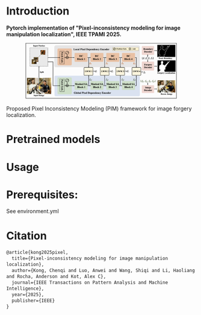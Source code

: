 # Introduction
**Pytorch implementation of "Pixel-inconsistency modeling for image manipulation localization", IEEE TPAMI 2025.**
<p align="center">
 <img width="80%" src="./Fig/pim_framework.png" />
</p>
Proposed Pixel Inconsistency Modeling (PIM) framework for image forgery localization. 

# Pretrained models

# Usage

# Prerequisites:
See environment.yml

# Citation
```
@article{kong2025pixel,
  title={Pixel-inconsistency modeling for image manipulation localization},
  author={Kong, Chenqi and Luo, Anwei and Wang, Shiqi and Li, Haoliang and Rocha, Anderson and Kot, Alex C},
  journal={IEEE Transactions on Pattern Analysis and Machine Intelligence},
  year={2025},
  publisher={IEEE}
}
 ```


